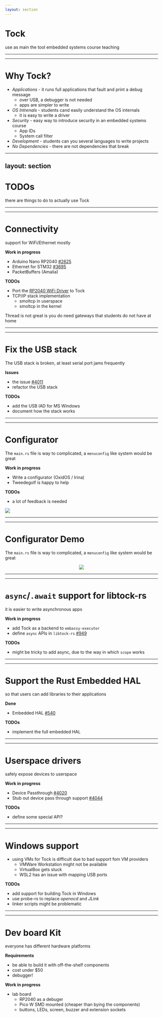 ```yaml
---
layout: section
---
```

# Tock
use as main the tool embedded systems course teaching

---
---
# Why Tock?

- *Applications* - it runs full applications that fault and print a debug message
  - over USB, a debugger is not needed
  - apps are simpler to write
- *OS Intrenals* - students cand easily understand the OS internals
  - it is easy to write a driver
- *Security* - easy way to introduce security in an embedded systems course
  - App IDs
  - System call filter
- *Development* - students can you several languages to write projects
- *No Dependencies* - there are not dependencies that break

---
layout: section
---
# TODOs
there are things to do to actually use Tock

---
---
# Connectivity
support for WiFi/Ethernet mostly

**Work in progress**
- Arduino Nano RP2040 [#2625](https://github.com/tock/tock/pull/2625)
- Ethernet for STM32 [#3695](https://github.com/tock/tock/pull/3695)
- PacketBuffers (Amalia)

**TODOs**
- Port the [RP2040 WiFi Driver](https://github.com/embassy-rs/embassy/tree/main/cyw43) to Tock
- TCP/IP stack implementation
  - smoltcp in userspace
  - smoltcp in the kernel

Thread is not great is you do need gateways that students do not have at home

---
---
# Fix the USB stack

The USB stack is broken, at least serial port jams frequently

**Issues**
- the issue [#4011](https://github.com/tock/tock/issues/4011)
- refactor the USB stack

**TODOs**
- add the USB IAD for MS Windows
- document how the stack works

---
---
# Configurator

The `main.rs` file is way to complicated, a `menuconfig` like system would be great

<div grid="~ cols-2 gap-5">

<div>

**Work in progress**
- Write a configurator (OxidOS / Irina)
- Tweedegolf is happy to help

**TODOs**
- a lot of feedback is needed

</div>

<img src="/tock/demo.gif" class="w-100">

</div>

---
---
# Configurator Demo

The `main.rs` file is way to complicated, a `menuconfig` like system would be great

<center>
<img src="/tock/demo2.gif" class="w-150">
</center>

---
---
# `async`/`.await` support for libtock-rs
it is easier to write asynchronous apps

**Work in progress**
- add Tock as a backend to `embassy-executor`
- define `async` APIs in `libtock-rs` [#949](https://github.com/tock/libtock-rs/issues/494)

**TODOs**
- might be tricky to add async, due to the way in which `scope` works

---
---
# Support the Rust Embedded HAL
so that users can add libraries to their applications

**Done**
- Embedded HAL [#540](https://github.com/tock/libtock-rs/pull/540)

**TODOs**
- implement the full embedded HAL

---
---
# Userspace drivers
safely expose devices to userspace

**Work in progress**
- Device Passthrough [#4020](https://github.com/tock/tock/issues/4020)
- Stub out device pass through support [#4044](https://github.com/tock/tock/pull/4044)

**TODOs**
- define some special API?

---
---
# Windows support

- using VMs for Tock is difficult due to bad support fom VM providers
  - VMWare Workstation might not be available
  - VirtualBox gets stuck
  - WSL2 has an issue with mapping USB ports

**TODOs**
- add support for building Tock in Windows
- use probe-rs to replace *openocd* and *JLink*
- linker scripts might be problematic

---
---
# Dev board Kit
everyone has different hardware platforms

**Requirements**
- be able to build it with off-the-shelf components
- cost under $50
- debugger!

**Work in progress**
- lab board
  - RP2040 as a debuger
  - Pico W SMD mounted (cheaper than bying the components)
  - buttons, LEDs, screen, buzzer and extension sockets
